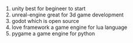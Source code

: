 1. unity best for begineer to start
2. unreal-engine great for 3d game development
3. godot which is open source
4. love framework a game engine for lua language
5. pygame a game engine for python
